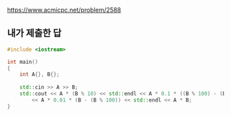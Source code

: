 https://www.acmicpc.net/problem/2588

내가 제출한 답
-------
```cpp
#include <iostream>

int main()
{
	int A{}, B{};
	
	std::cin >> A >> B;
	std::cout << A * (B % 10) << std::endl << A * 0.1 * ((B % 100) - (B % 10)) << std::endl
		<< A * 0.01 * (B - (B % 100)) << std::endl << A * B;
}
```
